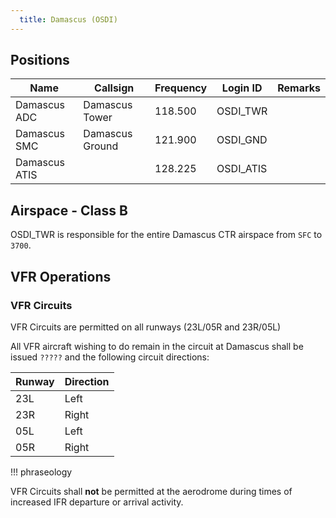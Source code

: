 ```yaml
---
  title: Damascus (OSDI)
---
```


## Positions

| Name			   	|       Callsign	    |  Frequency    |   Login ID    | Remarks |
| ---------------	| ---------------------	| -------------	| -------------	| ------- |
|   Damascus ADC	|    Damascus Tower     |    118.500 	|   OSDI_TWR	|         |
|   Damascus SMC	|    Damascus Ground    |    121.900    |   OSDI_GND	|         |
|   Damascus ATIS   |                       |    128.225    |   OSDI_ATIS	|         |


## Airspace - Class B

OSDI_TWR is responsible for the entire Damascus CTR airspace from `SFC` to `3700`.

## VFR Operations

### VFR Circuits
VFR Circuits are permitted on all runways (23L/05R and 23R/05L)

All VFR aircraft wishing to do remain in the circuit at Damascus shall be issued `?????` and the following circuit directions:

| Runway | Direction |
| ------ | --------- |
|  23L   |   Left    |
|  23R   |   Right   |
|  05L   |   Left    |
|  05R   |   Right   |

!!! phraseology


VFR Circuits shall **not** be permitted at the aerodrome during times of increased IFR departure or arrival activity.


